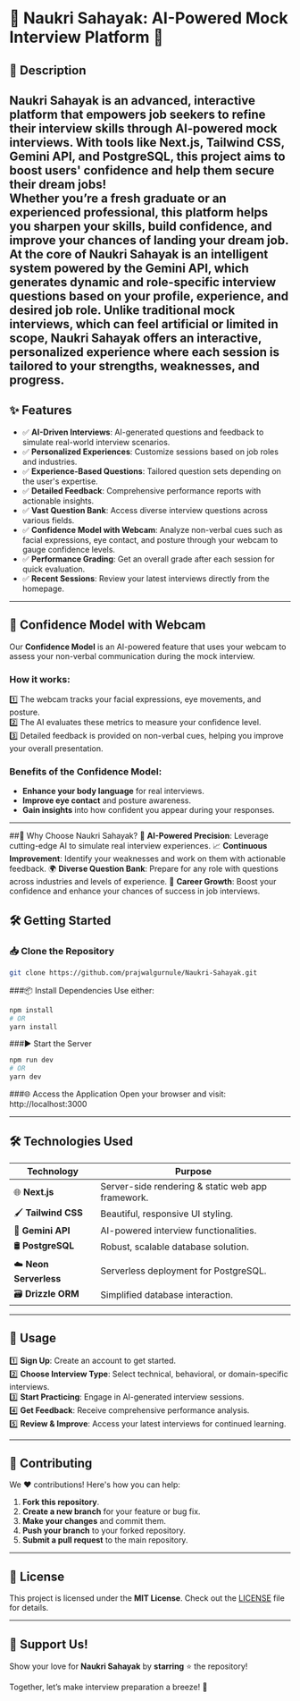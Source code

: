# 🌟 **Naukri Sahayak: AI-Powered Mock Interview Platform** 🌟  

## 🚀 **Description**  
**Naukri Sahayak** is an advanced, interactive platform that empowers job seekers to refine their interview skills through **AI-powered mock interviews**. With tools like **Next.js**, **Tailwind CSS**, **Gemini API**, and **PostgreSQL**, this project aims to boost users' confidence and help them secure their dream jobs!  
Whether you’re a fresh graduate or an experienced professional, this platform helps you sharpen your skills, build confidence, and improve your chances of landing your dream job.
At the core of Naukri Sahayak is an intelligent system powered by the Gemini API, which generates dynamic and role-specific interview questions based on your profile, experience, and desired job role. Unlike traditional mock interviews, which can feel artificial or limited in scope, Naukri Sahayak offers an interactive, personalized experience where each session is tailored to your strengths, weaknesses, and progress.
---

## ✨ **Features**  
- ✅ **AI-Driven Interviews**: AI-generated questions and feedback to simulate real-world interview scenarios.  
- ✅ **Personalized Experiences**: Customize sessions based on job roles and industries.  
- ✅ **Experience-Based Questions**: Tailored question sets depending on the user's expertise.  
- ✅ **Detailed Feedback**: Comprehensive performance reports with actionable insights.  
- ✅ **Vast Question Bank**: Access diverse interview questions across various fields.
-  ✅ **Confidence Model with Webcam**: Analyze non-verbal cues such as facial expressions, eye contact, and posture through your webcam to gauge confidence levels. 
- ✅ **Performance Grading**: Get an overall grade after each session for quick evaluation.  
- ✅ **Recent Sessions**: Review your latest interviews directly from the homepage.  

---
## 🌟 **Confidence Model with Webcam**

Our **Confidence Model** is an AI-powered feature that uses your webcam to assess your non-verbal communication during the mock interview.
### **How it works:**
1️⃣ The webcam tracks your facial expressions, eye movements, and posture.  
2️⃣ The AI evaluates these metrics to measure your confidence level.  
3️⃣ Detailed feedback is provided on non-verbal cues, helping you improve your overall presentation.  

### **Benefits of the Confidence Model:**
- **Enhance your body language** for real interviews.  
- **Improve eye contact** and posture awareness.  
- **Gain insights** into how confident you appear during your responses.  

---
##🌟 Why Choose Naukri Sahayak?
🚀 **AI-Powered Precision**: Leverage cutting-edge AI to simulate real interview experiences.
📈 **Continuous Improvement**: Identify your weaknesses and work on them with actionable feedback.
🌍 **Diverse Question Bank**: Prepare for any role with questions across industries and levels of experience.
💼 **Career Growth**: Boost your confidence and enhance your chances of success in job interviews.

## 🛠️ **Getting Started**  

### 📥 **Clone the Repository**  
```bash
git clone https://github.com/prajwalgurnule/Naukri-Sahayak.git
```
###📦 Install Dependencies
Use either:
```bash
npm install  
# OR  
yarn install
```
###▶️ Start the Server
```bash
npm run dev  
# OR  
yarn dev
```
###🌐 Access the Application
Open your browser and visit:
http://localhost:3000

---

## 🛠️ **Technologies Used**

| **Technology**    | **Purpose**                                      |
|--------------------|--------------------------------------------------|
| 🌐 **Next.js**     | Server-side rendering & static web app framework.|
| 🖌️ **Tailwind CSS** | Beautiful, responsive UI styling.                |
| 🤖 **Gemini API**  | AI-powered interview functionalities.            |
| 🛢️ **PostgreSQL**   | Robust, scalable database solution.              |
| ☁️ **Neon Serverless** | Serverless deployment for PostgreSQL.         |
| 🗃️ **Drizzle ORM**  | Simplified database interaction.                |

---

## 🎯 **Usage**

1️⃣ **Sign Up**: Create an account to get started.  
2️⃣ **Choose Interview Type**: Select technical, behavioral, or domain-specific interviews.  
3️⃣ **Start Practicing**: Engage in AI-generated interview sessions.  
4️⃣ **Get Feedback**: Receive comprehensive performance analysis.  
5️⃣ **Review & Improve**: Access your latest interviews for continued learning.  

---

## 🤝 **Contributing**

We ❤️ contributions! Here's how you can help:  

1. **Fork this repository**.  
2. **Create a new branch** for your feature or bug fix.  
3. **Make your changes** and commit them.  
4. **Push your branch** to your forked repository.  
5. **Submit a pull request** to the main repository.  

---

## 📜 **License**

This project is licensed under the **MIT License**. Check out the [LICENSE](https://choosealicense.com/licenses/mit/) file for details.  

---

## 💖 **Support Us!**

Show your love for **Naukri Sahayak** by **starring** ⭐ the repository!  

Together, let’s make interview preparation a breeze! 🎉  

